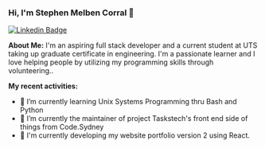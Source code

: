 ### Hi, I'm Stephen Melben Corral 👋

[![Linkedin Badge](https://img.shields.io/badge/-LinkedIn-0e76a8?style=flat-square&logo=Linkedin&logoColor=white)](https://www.linkedin.com/in/stephen-melben-corral-73468b6b)

**About Me:**
I'm an aspiring full stack developer and a current student at UTS taking up graduate certificate in engineering. 
I'm a passionate learner and I love helping people by utilizing my programming skills through volunteering..

**My recent activities:**
- 🌱 I’m currently learning Unix Systems Programming thru Bash and Python
- 🔭 I’m currently the maintainer of project Taskstech's front end side of things from Code.Sydney
- 🔨 I'm currently developing my website portfolio version 2 using React.

<!--
**ettienekorayyi/ettienekorayyi** is a ✨ _special_ ✨ repository because its `README.md` (this file) appears on your GitHub profile.

Here are some ideas to get you started:

- 🔭 I’m currently working on ...
- 🌱 I’m currently learning ...
- 👯 I’m looking to collaborate on ...
- 🤔 I’m looking for help with ...
- 💬 Ask me about ...
- 📫 How to reach me: ...
- 😄 Pronouns: ...
- ⚡ Fun fact: ...
-->
